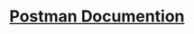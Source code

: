 # <a href='https://github.com/imalirezapy/api-blog/blob/main/api-blog.postman_collection.json'>Postman Documention</a>
